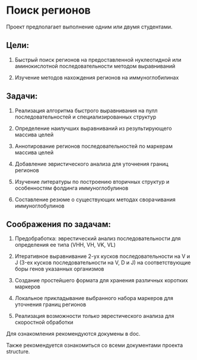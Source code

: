 Поиск регионов
==============


Проект предполагает выполнение одним или двумя студентами.


Цели:
-----

1. Быстрый поиск регионов на предоставленной нуклеотидной или аминокислотной последовательности методом выравниваний

2. Изучение методов нахождения регионов на иммуноглобилинах


Задачи:
-------

1. Реализация алгоритма быстрого выравнивания на пулл последовательностей и специализированных структур

2. Определение наилучших выравниваний из результирующего массива целей

3. Аннотирование регионов последовательностей по маркерам массива целей

4. Добавление эвристического анализа для уточнения границ регионов

5. Изучение литературы по построению вторичных структур и особенностям фолдинга иммуноглобулинов

6. Составление резюме о существующих методах сворачивания иммуноглобулинов


Соображения по задачам:
-----------------------

1. Предобработка: эврестический анализ последовательности для определения ее типа (VHH, VH, VK, VL)

2. Итеративное выравнивание 2-ух кусков последовательности на V и J (3-ех кусков последовательности на V, D и J) на соответствующие боры генов указанных организмов

3. Создание простейшего формата для хранения различных коротких маркеров

4. Локальное прикладывание выбранного набора маркеров для уточнения границ регионов

5. Реализация возможности _только_ эврестического анализа для скоростной обработки


Для ознакомления рекомендуются докумены в doc.

Также рекомендуется ознакомиться со всеми документами проекта structure.
